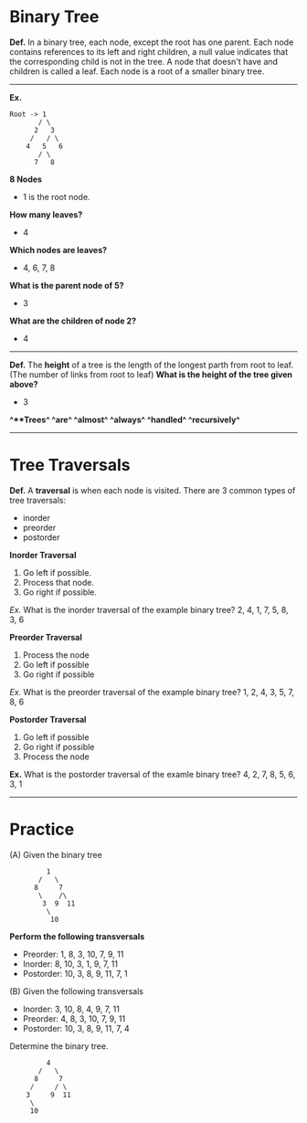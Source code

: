 # Binary Tree
__**Def.**__
In a binary tree, each node, except the root has one parent.
Each node contains references to its left and right children, a null value indicates that the corresponding child is not in the tree.
A node that doesn't have and children is called a leaf.
Each node is a root of a smaller binary tree.

---

__**Ex.**__
```
Root -> 1
	   / \
	  2   3
	 /   / \
	4   5   6
	   / \
	  7   8
```
**8 Nodes**
* 1 is the root node.

**How many leaves?**
* 4

**Which nodes are leaves?**
* 4, 6, 7, 8

**What is the parent node of 5?**
* 3

**What are the children of node 2?**
* 4

---

__**Def.**__
The __height__ of a tree is the length of the longest parth from root to leaf.
(The number of links from root to leaf)
**What is the height of the tree given above?**
* 3

**^\*\*Trees^ ^are^ ^almost^ ^always^ ^handled^ ^recursively^**

---

# Tree Traversals
__**Def.**__
A __traversal__ is when each node is visited.
There are 3 common types of tree traversals:
* inorder
* preorder
* postorder

__**Inorder Traversal**__
1. Go left if possible.
2. Process that node.
3. Go right if possible.

_Ex._ What is the inorder traversal of the example binary tree?
2, 4, 1, 7, 5, 8, 3, 6

__**Preorder Traversal**__
1. Process the node
2. Go left if possible
3. Go right if possible

_Ex._ What is the preorder traversal of the example binary tree?
1, 2, 4, 3, 5, 7, 8, 6

__**Postorder Traversal**__
1. Go left if possible
2. Go right if possible
3. Process the node

__Ex.__ What is the postorder traversal of the examle binary tree?
4, 2, 7, 8, 5, 6, 3, 1

---

# Practice
(A) Given the binary tree
```
		 1
	   /   \
	  8     7
	   \    /\
	    3  9  11
	     \
	      10
```

__**Perform the following transversals**__

* Preorder: 1, 8, 3, 10, 7, 9, 11
* Inorder: 8, 10, 3, 1, 9, 7, 11
* Postorder: 10, 3, 8, 9, 11, 7, 1

(B) Given the following transversals
* Inorder: 3, 10, 8, 4, 9, 7, 11
* Preorder: 4, 8, 3, 10, 7, 9, 11
* Postorder: 10, 3, 8, 9, 11, 7, 4

Determine the binary tree.
```
		 4
	   /   \
	  8     7
	 /     / \
	3     9  11
     \
     10
```

